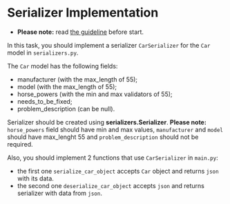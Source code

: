 # Serializer Implementation

- **Please note:** read [the guideline](https://github.com/mate-academy/py-task-guideline/blob/main/README.md)
before start.

In this task, you should implement a serializer `CarSerializer` for the `Car` model in `serializers.py`.

The `Car` model has the following fields:
- manufacturer (with the max_length of 55);
- model (with the max_length of 55);
- horse_powers (with the min and max validators of 55);
- needs_to_be_fixed;
- problem_description (can be null).

Serializer should be created using **serializers.Serializer**.
**Please note:** `horse_powers` field should have min and max values, `manufacturer` and `model` should have max_lenght 55
and `problem_description` should not be required.

Also, you should implement 2 functions that use `CarSerializer` in `main.py`:
- the first one `serialize_car_object` accepts `Car` object and returns `json` with its data.
- the second one `deserialize_car_object` accepts `json` and returns serializer with data from `json`.

